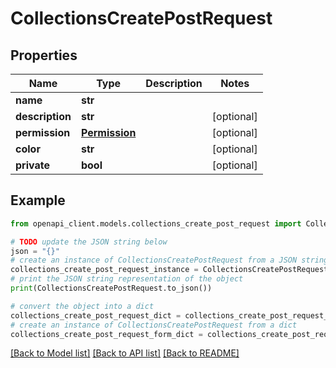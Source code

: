 # CollectionsCreatePostRequest


## Properties

Name | Type | Description | Notes
------------ | ------------- | ------------- | -------------
**name** | **str** |  | 
**description** | **str** |  | [optional] 
**permission** | [**Permission**](Permission.md) |  | [optional] 
**color** | **str** |  | [optional] 
**private** | **bool** |  | [optional] 

## Example

```python
from openapi_client.models.collections_create_post_request import CollectionsCreatePostRequest

# TODO update the JSON string below
json = "{}"
# create an instance of CollectionsCreatePostRequest from a JSON string
collections_create_post_request_instance = CollectionsCreatePostRequest.from_json(json)
# print the JSON string representation of the object
print(CollectionsCreatePostRequest.to_json())

# convert the object into a dict
collections_create_post_request_dict = collections_create_post_request_instance.to_dict()
# create an instance of CollectionsCreatePostRequest from a dict
collections_create_post_request_form_dict = collections_create_post_request.from_dict(collections_create_post_request_dict)
```
[[Back to Model list]](../README.md#documentation-for-models) [[Back to API list]](../README.md#documentation-for-api-endpoints) [[Back to README]](../README.md)


